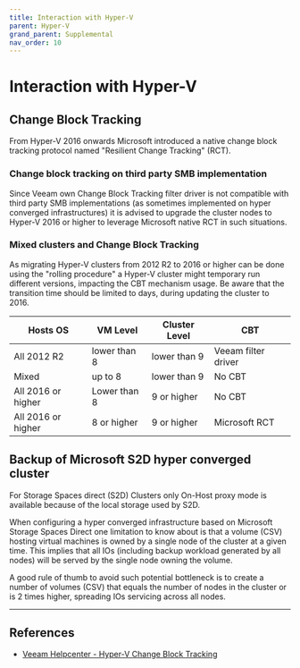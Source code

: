 ```yaml
---
title: Interaction with Hyper-V
parent: Hyper-V
grand_parent: Supplemental
nav_order: 10
---
```


# Interaction with Hyper-V

## Change Block Tracking

From Hyper-V 2016 onwards Microsoft introduced a native change block tracking protocol named "Resilient Change Tracking" (RCT).

### Change block tracking on third party SMB implementation

Since Veeam own Change Block Tracking filter driver is not compatible with third party SMB implementations (as sometimes implemented on hyper converged infrastructures) it is advised to upgrade the cluster nodes to Hyper-V 2016 or higher to leverage Microsoft native RCT in such situations.

### Mixed clusters and Change Block Tracking

As migrating Hyper-V clusters from 2012 R2 to 2016 or higher can be done using the "rolling procedure" a Hyper-V cluster might temporary run different versions, impacting the CBT mechanism usage. Be aware that the transition time should be limited to days, during updating the cluster to 2016.

| Hosts OS           | VM Level     | Cluster Level | CBT                 |
|--------------------|--------------|---------------|---------------------|
| All 2012 R2        | lower than 8 | lower than 9  | Veeam filter driver |
| Mixed              | up to 8      | lower than 9  | No CBT              |
| All 2016 or higher | Lower than 8 | 9 or higher   | No CBT              |
| All 2016 or higher | 8 or higher  | 9 or higher   | Microsoft RCT       |

## Backup of Microsoft S2D hyper converged cluster

For Storage Spaces direct (S2D) Clusters only On-Host proxy mode is available because of the local storage used by S2D.

When configuring a hyper converged infrastructure based on Microsoft Storage Spaces Direct one limitation to know about is that a volume (CSV) hosting virtual machines is owned by a single node of the cluster at a given time. This implies that all IOs (including backup workload generated by all nodes) will be served by the single node owning the volume.

A good rule of thumb to avoid such potential bottleneck is to create a number of volumes (CSV) that equals the number of nodes in the cluster or is 2 times higher, spreading IOs servicing across all nodes.

---

## References

- [Veeam Helpcenter - Hyper-V Change Block Tracking](https://helpcenter.veeam.com/docs/backup/hyperv/changed_block_tracking.html)
